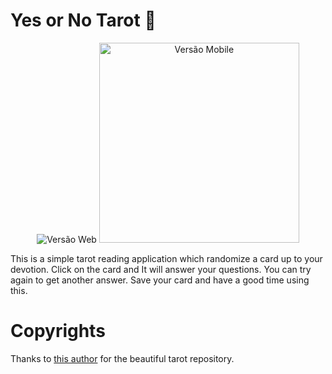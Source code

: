 # Yes or No Tarot 🔮

<p align="center">
  <img src="./previa-web.gif" alt="Versão Web"/>
  <img src="./previa-mobile.gif" height="320px" alt="Versão Mobile"/>
</p>

This is a simple tarot reading application which randomize a card up to your devotion. Click on the card and It will answer your questions. You can try again to get another answer. Save your card and have a good time using this.


# Copyrights
Thanks to <a href="https://github.com/gabrielaalvescosta/ChooseACardTarot" target="_blank">this author</a> for the beautiful tarot repository.
